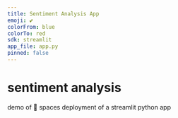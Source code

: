 ```yaml
---
title: Sentiment Analysis App
emoji: 💕
colorFrom: blue
colorTo: red
sdk: streamlit
app_file: app.py
pinned: false
---
```


# sentiment analysis
demo of 🤗 spaces deployment of a streamlit python app
